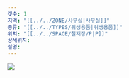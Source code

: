 ```yaml
---
갯수: 1
지역: "[[../../ZONE/사무실|사무실]]"
종류: "[[../../TYPES/위생용품|위생용품]]"
위치: "[[../../SPACE/철재장/P|P]]"
상세위치: 
설명:
---
```

![](http://192.168.50.22/images/240607_IMG_0194.jpg)